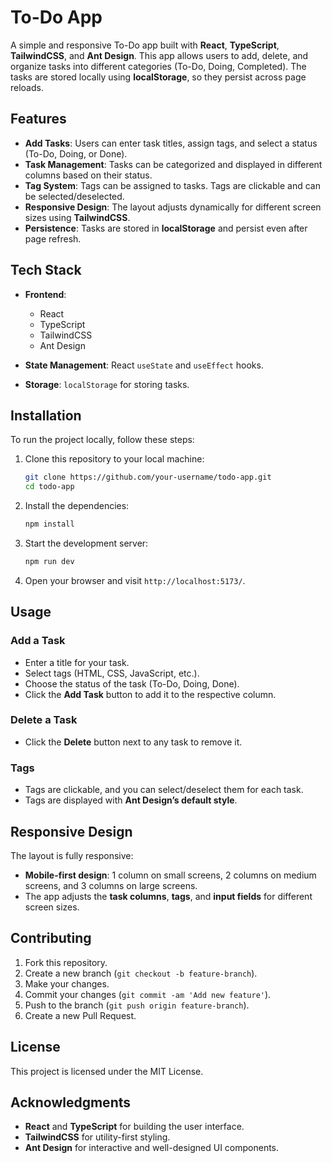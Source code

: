 # To-Do App

A simple and responsive To-Do app built with **React**, **TypeScript**, **TailwindCSS**, and **Ant Design**. This app allows users to add, delete, and organize tasks into different categories (To-Do, Doing, Completed). The tasks are stored locally using **localStorage**, so they persist across page reloads.

## Features

- **Add Tasks**: Users can enter task titles, assign tags, and select a status (To-Do, Doing, or Done).
- **Task Management**: Tasks can be categorized and displayed in different columns based on their status.
- **Tag System**: Tags can be assigned to tasks. Tags are clickable and can be selected/deselected.
- **Responsive Design**: The layout adjusts dynamically for different screen sizes using **TailwindCSS**.
- **Persistence**: Tasks are stored in **localStorage** and persist even after page refresh.

## Tech Stack

- **Frontend**:  
  - React
  - TypeScript
  - TailwindCSS
  - Ant Design

- **State Management**: React `useState` and `useEffect` hooks.

- **Storage**: `localStorage` for storing tasks.

## Installation

To run the project locally, follow these steps:

1. Clone this repository to your local machine:

   ```bash
   git clone https://github.com/your-username/todo-app.git
   cd todo-app
   ```

2. Install the dependencies:

   ```bash
   npm install
   ```

3. Start the development server:

   ```bash
   npm run dev
   ```

4. Open your browser and visit `http://localhost:5173/`.

## Usage

### **Add a Task**
- Enter a title for your task.
- Select tags (HTML, CSS, JavaScript, etc.).
- Choose the status of the task (To-Do, Doing, Done).
- Click the **Add Task** button to add it to the respective column.

### **Delete a Task**
- Click the **Delete** button next to any task to remove it.

### **Tags**
- Tags are clickable, and you can select/deselect them for each task.
- Tags are displayed with **Ant Design’s default style**.

## Responsive Design

The layout is fully responsive:
- **Mobile-first design**: 1 column on small screens, 2 columns on medium screens, and 3 columns on large screens.
- The app adjusts the **task columns**, **tags**, and **input fields** for different screen sizes.

## Contributing

1. Fork this repository.
2. Create a new branch (`git checkout -b feature-branch`).
3. Make your changes.
4. Commit your changes (`git commit -am 'Add new feature'`).
5. Push to the branch (`git push origin feature-branch`).
6. Create a new Pull Request.

## License

This project is licensed under the MIT License.

## Acknowledgments

- **React** and **TypeScript** for building the user interface.
- **TailwindCSS** for utility-first styling.
- **Ant Design** for interactive and well-designed UI components.
